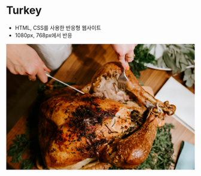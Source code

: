 # Turkey
- HTML, CSS를 사용한 반응형 웹사이트
- 1080px, 768px에서 반응

![치킨](https://github.com/jihyeon2267/Turkey/blob/main/images/turkey.jpg)
